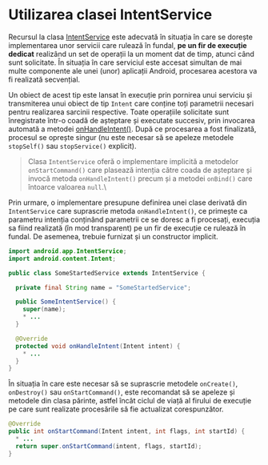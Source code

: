 # Utilizarea clasei IntentService

Recursul la clasa
[IntentService](http://developer.android.com/reference/android/app/IntentService.html)
este adecvată în situația în care se dorește implementarea unor servicii
care rulează în fundal, **pe un fir de execuție dedicat** realizând un
set de operații la un moment dat de timp, atunci când sunt solicitate.
În situația în care serviciul este accesat simultan de mai multe
componente ale unei (unor) aplicații Android, procesarea acestora va fi
realizată secvențial.

Un obiect de acest tip este lansat în execuție prin pornirea unui
serviciu și transmiterea unui obiect de tip `Intent` care conține toți
parametrii necesari pentru realizarea sarcinii respective. Toate
operațiile solicitate sunt înregistrate într-o coadă de așteptare și
executate succesiv, prin invocarea automată a metodei
[onHandleIntent()](http://developer.android.com/reference/android/app/IntentService.html#onHandleIntent(android.content.Intent)).
După ce procesarea a fost finalizată, procesul se oprește singur (nu
este necesar să se apeleze metodele `stopSelf()` sau `stopService()`
explicit).


> Clasa `IntentService` oferă o implementare implicită a
metodelor `onStartCommand()` care plasează intenția către coada de
așteptare și invocă metoda `onHandleIntent()` precum și a metodei
`onBind()` care întoarce valoarea `null`.\

Prin urmare, o implementare presupune definirea unei clase derivată din
`IntentService` care suprascrie metoda `onHandleIntent()`, ce primește
ca parametru intenția conținând parametrii ce se doresc a fi procesați,
execuția sa fiind realizată (în mod transparent) pe un fir de execuție
ce rulează în fundal. De asemenea, trebuie furnizat și un constructor
implicit.

``` java
import android.app.IntentService;
import android.content.Intent;

public class SomeStartedService extends IntentService {

  private final String name = "SomeStartedService";

  public SomeIntentService() {
    super(name);
    * ...
  }

  @Override
  protected void onHandleIntent(Intent intent) {
    * ...
  }
}
```

În situația în care este necesar să se suprascrie metodele `onCreate()`,
`onDestroy()` sau `onStartCommand()`, este recomandat să se apeleze și
metodele din clasa părinte, astfel încât ciclul de viață al firului de
execuție pe care sunt realizate procesările să fie actualizat
corespunzător.

``` java
@Override
public int onStartCommand(Intent intent, int flags, int startId) {
  * ...
  return super.onStartCommand(intent, flags, startId);
}
```
